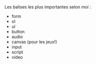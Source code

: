 Les balises les plus importantes selon moi :
- form
- ol
- ul
- button
- audio
- canvas (pour les jeux!)
- input
- script
- video
